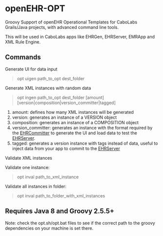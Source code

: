 openEHR-OPT
===========

Groovy Support of openEHR Operational Templates for CaboLabs Grails/Java projects, with advanced command line tools.

This will be used in CaboLabs apps like EHRGen, EHRServer, EMRApp and XML Rule Engine.

## Commands

Generate UI for data input

> opt uigen path_to_opt dest_folder


Generate XML instances with random data

> opt ingen path_to_opt dest_folder [amount] [version|composition|version_committer|tagged]

1. amount: defines how many XML instances will be generated
2. version: generates an instance of a VERSION object
3. composition: generates an instance of a COMPOSITION object
4. version_committer: generates an instance with the format required by the [EHRCommitter] to generate the UI and load data to test the [EHRServer].
5. tagged: generates a version instance with tags instead of data, useful to inject data from your app to commit to the [EHRServer]

Validate XML instances

Validate one instance:

> opt inval path_to_xml_instance


Validate all instances in folder:

> opt inval path_to_folder_with_xml_instances


[EHRCommitter]: https://github.com/ppazos/EHRCommitter
[EHRServer]: https://github.com/ppazos/cabolabs-ehrserver


## Requires Java 8 and Groovy 2.5.5+

Note: check the opt.sh/opt.bat files to see if the correct path to the groovy dependencies on your machine is set there.
